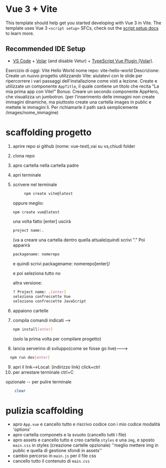 # Vue 3 + Vite

This template should help get you started developing with Vue 3 in Vite. The template uses Vue 3 `<script setup>` SFCs, check out the [script setup docs](https://v3.vuejs.org/api/sfc-script-setup.html#sfc-script-setup) to learn more.

## Recommended IDE Setup

- [VS Code](https://code.visualstudio.com/) + [Volar](https://marketplace.visualstudio.com/items?itemName=Vue.volar) (and disable Vetur) + [TypeScript Vue Plugin (Volar)](https://marketplace.visualstudio.com/items?itemName=Vue.vscode-typescript-vue-plugin).


Esercizio di oggi: Vite Hello World
nome repo: vite-hello-world
Descrizione:
Create un nuovo progetto utilizzando Vite: aiutatevi con le slide per ripercorrere i vari passaggi dell'installazione come visti a lezione.
Create e utilizzate un componente `AppTitle`, il quale contiene un titolo che recita "La mia prima app con Vite!"
Bonus:
Creare un secondo componente AppHero, che visualizza un jumbotron.
(per l'inserimento delle immagini non create immagini dinamiche, ma piuttosto create una cartella images in public e mettete le immagini lì. Per richiamarle il path sarà semplicemente  /images/nome_immagine)

# scaffolding progetto
1. aprire repo si github (nome: vue-test),vai su vs,chiudi folder
2. clona repo
3. apro cartella nella cartella padre
4. apri terminale
5. scrivere nel terminale
    ```sh
         npm create vite@latest
     ```
     oppure meglio:
     ```sh
     npm create vue@latest
     ```
    una volta fatto [enter] uscirà
    ```sh
    project name:.
    ```
     (va a creare una cartella dentro quella attuale)quindi scrivi "."
     Poi apparirà
     ```sh
    packagename: nomerepo
    ```
    e quindi scrivi packagename: nomerepo[enter]/
    
    e poi seleziona tutto no

    altra versione:
    ```sh
    ? Project name: .[enter]
    seleziona confreccette Vue
    seleziona confreccette JavaScript
    ```
    

6. appaiono cartelle
7. compila comandi indicati --> 
    ```sh
    npm install[enter]
    ```
    (solo la prima volta per compilare progetto)
8. lancia serverino di sviluppo(come se fosse go live)--->
```sh
  npm run dev[enter]
  ```
9. apri il link-->Local: (indirizzo link) click+ctrl
10. per arrestare terminale ctrl+C

opzionale -- per pulire terminale
```sh
    clear
```

# pulizia scaffolding

- apro `App.vue` e cancello tutto e riscrivo codice con i mio codice modalità 'options'
- apro cartella componets e la svuoto (cancello tutti i file)
- apro assets e cancello tutto e creo cartella `styles` e una `img`, e sposto `main.css` in styles (creazione cartelle opzionale)
''meglio mettere img in public e quella di gestione sfondi in assets''
- cambio percorso in `main.js` per il file css
- cancello tutto il contenuto di `main.css`
